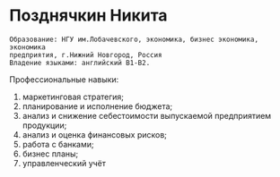 # Позднячкин Никита
	Образование: НГУ им.Лобачевского, экономика, бизнес экономика, экономика
	предприятия, г.Нижний Новгород, Россия
	Владение языками: английский В1-В2.

Профессиональные навыки:
1. маркетинговая стратегия;
2. планирование и исполнение бюджета;
3. анализ и снижение себестоимости выпускаемой предприятием продукции;
4. анализ и оценка финансовых рисков;
5. работа с банками;
6. бизнес планы;
7. управленческий учёт